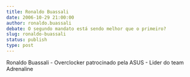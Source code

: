```yaml
---
title: Ronaldo Buassali
date: 2006-10-29 21:00:00
author: ronaldo.buassali
debate: O segundo mandato está sendo melhor que o primeiro?
slug: ronaldo-buassali
status: publish 
type: post
---
```


Ronaldo Buassali - Overclocker patrocinado pela ASUS - Lider do team Adrenaline
